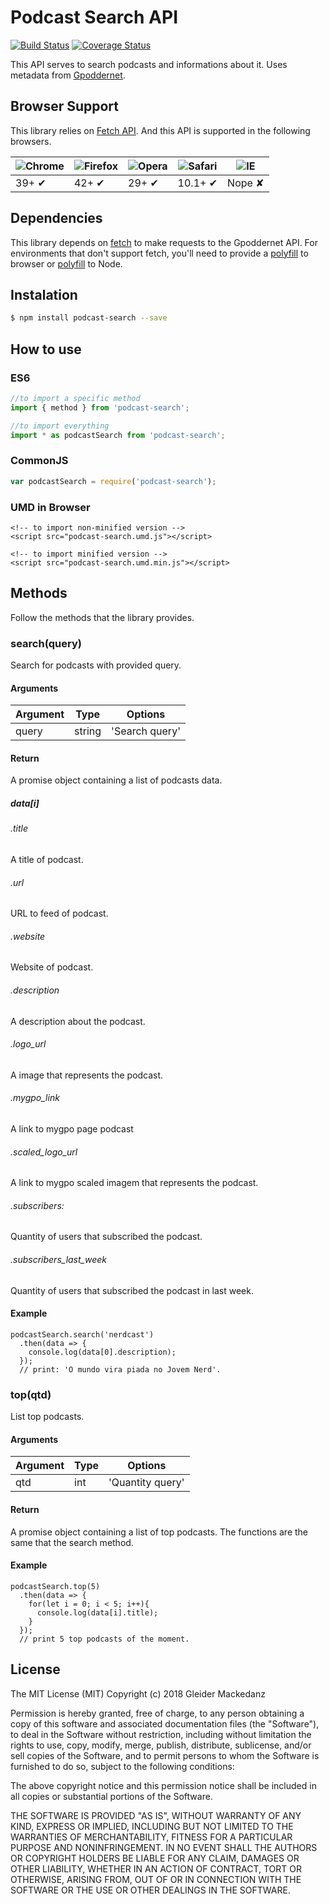# Podcast Search API

[![Build Status](https://travis-ci.org/Gleider/podcast-search.svg?branch=master)](https://travis-ci.org/Gleider/podcast-search) [![Coverage Status](https://coveralls.io/repos/github/Gleider/podcast-search/badge.svg?branch=master)](https://coveralls.io/github/Gleider/podcast-search?branch=master)

This API serves to search podcasts and informations about it.
Uses metadata from [Gpoddernet](https://gpodder.net).

## Browser Support

This library relies on [Fetch API](https://fetch.spec.whatwg.org/). And this API is supported in the following browsers.

![Chrome](https://cloud.githubusercontent.com/assets/398893/3528328/23bc7bc4-078e-11e4-8752-ba2809bf5cce.png) | ![Firefox](https://cloud.githubusercontent.com/assets/398893/3528329/26283ab0-078e-11e4-84d4-db2cf1009953.png) | ![Opera](https://cloud.githubusercontent.com/assets/398893/3528330/27ec9fa8-078e-11e4-95cb-709fd11dac16.png) | ![Safari](https://cloud.githubusercontent.com/assets/398893/3528331/29df8618-078e-11e4-8e3e-ed8ac738693f.png) | ![IE](https://cloud.githubusercontent.com/assets/398893/3528325/20373e76-078e-11e4-8e3a-1cb86cf506f0.png) | 
--- | --- | --- | --- | --- |
39+ ✔ | 42+ ✔ | 29+ ✔ | 10.1+ ✔ | Nope ✘ |

## Dependencies

This library depends on [fetch](https://fetch.spec.whatwg.org/) to make requests to the Gpoddernet API. For environments that don't support fetch, you'll need to provide a [polyfill](https://github.com/github/fetch) to browser or [polyfill](https://github.com/bitinn/node-fetch) to Node.

## Instalation

```sh
$ npm install podcast-search --save
```
## How to use

### ES6

```js
//to import a specific method
import { method } from 'podcast-search';

//to import everything
import * as podcastSearch from 'podcast-search';
```

### CommonJS

```js
var podcastSearch = require('podcast-search');
```

### UMD in Browser

```
<!-- to import non-minified version -->
<script src="podcast-search.umd.js"></script>

<!-- to import minified version -->
<script src="podcast-search.umd.min.js"></script>
```

## Methods

Follow the methods that the library provides.

### search(query)

Search for podcasts with provided query.

#### Arguments

|  Argument   |  Type  |    Options     |
| ----------- | ------ | -------------- |
| query       | string | 'Search query' |

#### Return
A promise object containing a list of podcasts data.
##### data[i]

###### .title
A title of podcast.

###### .url
URL to feed of podcast.

###### .website
Website of podcast.

###### .description
A description about the podcast.

###### .logo_url
A image that represents the podcast.

###### .mygpo_link
A link to mygpo page podcast

###### .scaled_logo_url
A link to mygpo scaled imagem that represents the podcast.

###### .subscribers:
Quantity of users that subscribed the podcast.

###### .subscribers_last_week
Quantity of users that subscribed the podcast in last week.

#### Example
```
podcastSearch.search('nerdcast')
  .then(data => {
    console.log(data[0].description);
  }); 
  // print: 'O mundo vira piada no Jovem Nerd'.
```

### top(qtd)

List top podcasts.

#### Arguments

|  Argument   |  Type  |    Options       |
| ----------- | ------ | ---------------- |
| qtd         |  int   | 'Quantity query' |

#### Return
A promise object containing a list of top podcasts.
The functions are the same that the search method.

#### Example

```
podcastSearch.top(5)
  .then(data => {
    for(let i = 0; i < 5; i++){
      console.log(data[i].title);
    }
  });
  // print 5 top podcasts of the moment.
  ```

## License

The MIT License (MIT)
Copyright (c) 2018 Gleider Mackedanz

Permission is hereby granted, free of charge, to any person obtaining a copy of this software and associated documentation files (the "Software"), to deal in the Software without restriction, including without limitation the rights to use, copy, modify, merge, publish, distribute, sublicense, and/or sell copies of the Software, and to permit persons to whom the Software is furnished to do so, subject to the following conditions:

The above copyright notice and this permission notice shall be included in all copies or substantial portions of the Software.

THE SOFTWARE IS PROVIDED "AS IS", WITHOUT WARRANTY OF ANY KIND, EXPRESS OR IMPLIED, INCLUDING BUT NOT LIMITED TO THE WARRANTIES OF MERCHANTABILITY, FITNESS FOR A PARTICULAR PURPOSE AND NONINFRINGEMENT. IN NO EVENT SHALL THE AUTHORS OR COPYRIGHT HOLDERS BE LIABLE FOR ANY CLAIM, DAMAGES OR OTHER LIABILITY, WHETHER IN AN ACTION OF CONTRACT, TORT OR OTHERWISE, ARISING FROM, OUT OF OR IN CONNECTION WITH THE SOFTWARE OR THE USE OR OTHER DEALINGS IN THE SOFTWARE.
